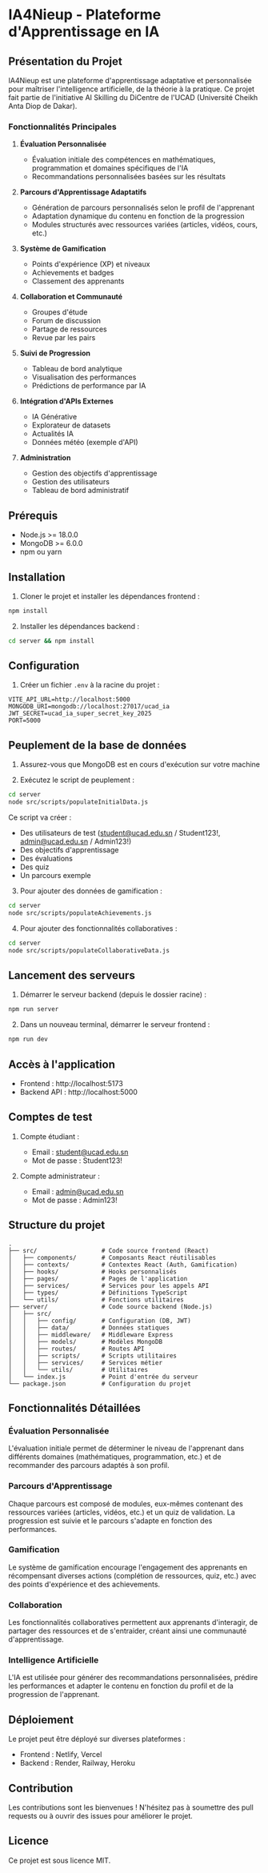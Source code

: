 # IA4Nieup - Plateforme d'Apprentissage en IA

## Présentation du Projet

IA4Nieup est une plateforme d'apprentissage adaptative et personnalisée pour maîtriser l'intelligence artificielle, de la théorie à la pratique. Ce projet fait partie de l'initiative AI Skilling du DiCentre de l'UCAD (Université Cheikh Anta Diop de Dakar).

### Fonctionnalités Principales

1. **Évaluation Personnalisée**

   - Évaluation initiale des compétences en mathématiques, programmation et domaines spécifiques de l'IA
   - Recommandations personnalisées basées sur les résultats

2. **Parcours d'Apprentissage Adaptatifs**

   - Génération de parcours personnalisés selon le profil de l'apprenant
   - Adaptation dynamique du contenu en fonction de la progression
   - Modules structurés avec ressources variées (articles, vidéos, cours, etc.)

3. **Système de Gamification**

   - Points d'expérience (XP) et niveaux
   - Achievements et badges
   - Classement des apprenants

4. **Collaboration et Communauté**

   - Groupes d'étude
   - Forum de discussion
   - Partage de ressources
   - Revue par les pairs

5. **Suivi de Progression**

   - Tableau de bord analytique
   - Visualisation des performances
   - Prédictions de performance par IA

6. **Intégration d'APIs Externes**

   - IA Générative
   - Explorateur de datasets
   - Actualités IA
   - Données météo (exemple d'API)

7. **Administration**
   - Gestion des objectifs d'apprentissage
   - Gestion des utilisateurs
   - Tableau de bord administratif

## Prérequis

- Node.js >= 18.0.0
- MongoDB >= 6.0.0
- npm ou yarn

## Installation

1. Cloner le projet et installer les dépendances frontend :

```bash
npm install
```

2. Installer les dépendances backend :

```bash
cd server && npm install
```

## Configuration

1. Créer un fichier `.env` à la racine du projet :

```env
VITE_API_URL=http://localhost:5000
MONGODB_URI=mongodb://localhost:27017/ucad_ia
JWT_SECRET=ucad_ia_super_secret_key_2025
PORT=5000
```

## Peuplement de la base de données

1. Assurez-vous que MongoDB est en cours d'exécution sur votre machine

2. Exécutez le script de peuplement :

```bash
cd server
node src/scripts/populateInitialData.js
```

Ce script va créer :

- Des utilisateurs de test (student@ucad.edu.sn / Student123!, admin@ucad.edu.sn / Admin123!)
- Des objectifs d'apprentissage
- Des évaluations
- Des quiz
- Un parcours exemple

3. Pour ajouter des données de gamification :

```bash
cd server
node src/scripts/populateAchievements.js
```

4. Pour ajouter des fonctionnalités collaboratives :

```bash
cd server
node src/scripts/populateCollaborativeData.js
```

## Lancement des serveurs

1. Démarrer le serveur backend (depuis le dossier racine) :

```bash
npm run server
```

2. Dans un nouveau terminal, démarrer le serveur frontend :

```bash
npm run dev
```

## Accès à l'application

- Frontend : http://localhost:5173
- Backend API : http://localhost:5000

## Comptes de test

1. Compte étudiant :

   - Email : student@ucad.edu.sn
   - Mot de passe : Student123!

2. Compte administrateur :
   - Email : admin@ucad.edu.sn
   - Mot de passe : Admin123!

## Structure du projet

```
.
├── src/                  # Code source frontend (React)
│   ├── components/       # Composants React réutilisables
│   ├── contexts/         # Contextes React (Auth, Gamification)
│   ├── hooks/            # Hooks personnalisés
│   ├── pages/            # Pages de l'application
│   ├── services/         # Services pour les appels API
│   ├── types/            # Définitions TypeScript
│   └── utils/            # Fonctions utilitaires
├── server/               # Code source backend (Node.js)
│   ├── src/
│   │   ├── config/       # Configuration (DB, JWT)
│   │   ├── data/         # Données statiques
│   │   ├── middleware/   # Middleware Express
│   │   ├── models/       # Modèles MongoDB
│   │   ├── routes/       # Routes API
│   │   ├── scripts/      # Scripts utilitaires
│   │   ├── services/     # Services métier
│   │   └── utils/        # Utilitaires
│   └── index.js          # Point d'entrée du serveur
└── package.json          # Configuration du projet
```

## Fonctionnalités Détaillées

### Évaluation Personnalisée

L'évaluation initiale permet de déterminer le niveau de l'apprenant dans différents domaines (mathématiques, programmation, etc.) et de recommander des parcours adaptés à son profil.

### Parcours d'Apprentissage

Chaque parcours est composé de modules, eux-mêmes contenant des ressources variées (articles, vidéos, etc.) et un quiz de validation. La progression est suivie et le parcours s'adapte en fonction des performances.

### Gamification

Le système de gamification encourage l'engagement des apprenants en récompensant diverses actions (complétion de ressources, quiz, etc.) avec des points d'expérience et des achievements.

### Collaboration

Les fonctionnalités collaboratives permettent aux apprenants d'interagir, de partager des ressources et de s'entraider, créant ainsi une communauté d'apprentissage.

### Intelligence Artificielle

L'IA est utilisée pour générer des recommandations personnalisées, prédire les performances et adapter le contenu en fonction du profil et de la progression de l'apprenant.

## Déploiement

Le projet peut être déployé sur diverses plateformes :

- Frontend : Netlify, Vercel
- Backend : Render, Railway, Heroku

## Contribution

Les contributions sont les bienvenues ! N'hésitez pas à soumettre des pull requests ou à ouvrir des issues pour améliorer le projet.

## Licence

Ce projet est sous licence MIT.
